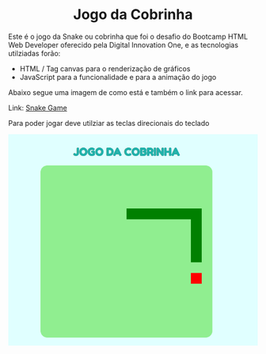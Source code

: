 <h1 align="center">Jogo da Cobrinha</h1>

<p>
 Este é o jogo da Snake ou cobrinha que foi o desafio do Bootcamp HTML Web Developer oferecido pela Digital Innovation One, e as tecnologias utilziadas forão:
</p>
 
 <ul>
<li>HTML / Tag canvas para o renderização de gráficos</li>
<li>JavaScript para a funcionalidade e para a animação do jogo</li>
</ul> 
 
<p>Abaixo segue uma imagem de como está e também o link para acessar.</p>

<p>Link: <a href="https://nake-snake-game.netlify.app/">Snake Game</a></p>
<p>Para poder jogar deve utilziar as teclas direcionais do teclado</p>

<p>
  <img src="https://github.com/LoLpezz/Jogo-da-Cobrinha-DIO/blob/master/Snake%20Game.png">
</p>
